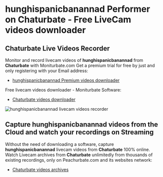 # hunghispanicbanannad Performer on Chaturbate - Free LiveCam videos downloader

## Chaturbate Live Videos Recorder

Monitor and record livecam videos of **hunghispanicbanannad** from **Chaturbate** with Moniturbate.com
Get a premium trial for free by just and only registering with your Email address:
* [hunghispanicbanannad Premium videos downloader](https://moniturbate.com/request-demo-licence-key.html)

Free livecam videos downloader - Moniturbate Software:
* [Chaturbate videos downloader](https://moniturbate.com/moniturbate-download-software.html)

![hunghispanicbanannad livecam videos recorder](https://peachurnet.com/templates/moniturbate-software.png)


## Capture hunghispanicbanannad videos from the Cloud and watch your recordings on Streaming

Without the need of downloading a software, capture **hunghispanicbanannad** livecam videos from **Chaturbate** 100% online.
Watch Livecam archives from **Chaturbate** unlimitedly from thousands of existing recordings, only on Peachurbate.com and its websites network:
* [Chaturbate videos archives](https://peachurnet.com/)